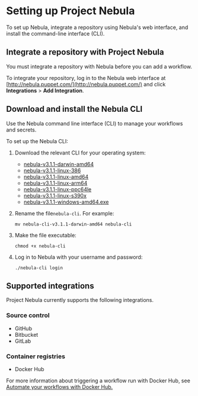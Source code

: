 # Setting up Project Nebula

To set up Nebula, integrate a repository using Nebula's web interface, and install the command-line interface (CLI).

## Integrate a repository with Project Nebula

You must integrate a repository with Nebula before you can add a workflow.

To integrate your repository, log in to the Nebula web interface at [http://nebula.puppet.com/](http://nebula.puppet.com/) and click **Integrations** > **Add Integration**.

## Download and install the Nebula CLI

Use the Nebula command line interface (CLI) to manage your workflows and secrets.

To set up the Nebula CLI:

1.  Download the relevant CLI for your operating system:

    -   [nebula-v3.1.1-darwin-amd64](https://storage.googleapis.com/nebula-releases/nebula-v3.1.1-darwin-amd64)
    -   [nebula-v3.1.1-linux-386](https://storage.googleapis.com/nebula-releases/nebula-v3.1.1-linux-386)
    -   [nebula-v3.1.1-linux-amd64](https://storage.googleapis.com/nebula-releases/nebula-v3.1.1-linux-amd64)
    -   [nebula-v3.1.1-linux-arm64](https://storage.googleapis.com/nebula-releases/nebula-v3.1.1-linux-arm64)
    -   [nebula-v3.1.1-linux-ppc64le](https://storage.googleapis.com/nebula-releases/nebula-v3.1.1-linux-ppc64le)
    -   [nebula-v3.1.1-linux-s390x](https://storage.googleapis.com/nebula-releases/nebula-v3.1.1-linux-s390x)
    -   [nebula-v3.1.1-windows-amd64.exe](https://storage.googleapis.com/nebula-releases/nebula-v3.1.1-windows-amd64.exe)
2.  Rename the file`nebula-cli`. For example:

    ```
    mv nebula-cli-v3.1.1-darwin-amd64 nebula-cli
    ```

3.  Make the file executable:

    ```
    chmod +x nebula-cli
    ```

4.  Log in to Nebula with your username and password:

    ```
    ./nebula-cli login
    ```


## Supported integrations

Project Nebula currently supports the following integrations.

### Source control

-   GitHub
-   Bitbucket
-   GitLab

### Container registries

-   Docker Hub

For more information about triggering a workflow run with Docker Hub, see [Automate your workflows with Docker Hub.](automating-workflow-runs/automate-your-workflows-with-docker-hub.md)

